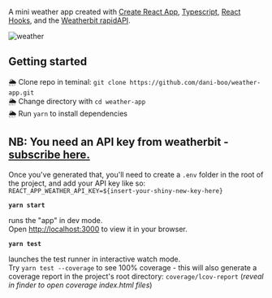 <!--- to preview in VSCode, use ⇧⌘V (shift + command + V) --->

A mini weather app created with [Create React App](https://github.com/facebook/create-react-app), [Typescript](https://www.typescriptlang.org/), [React Hooks](https://reactjs.org/docs/hooks-overview.html), and the [Weatherbit rapidAPI](https://rapidapi.com/weatherbit/api/weather/endpoints).

![weather](public/weather.jpg)

## Getting started

🌦️ Clone repo in teminal: `git clone https://github.com/dani-boo/weather-app.git`  
🌦️ Change directory with `cd weather-app`  
🌦️ Run `yarn` to install dependencies

## NB: You need an API key from weatherbit - [subscribe here.](https://rapidapi.com/weatherbit/api/weather/endpoints)

Once you've generated that, you'll need to create a `.env` folder in the root of the project, and add your API key like so:
`REACT_APP_WEATHER_API_KEY=${insert-your-shiny-new-key-here}`

**`yarn start`**

runs the "app" in dev mode.<br />
Open [http://localhost:3000](http://localhost:3000) to view it in your browser.

**`yarn test`**

launches the test runner in interactive watch mode.<br />
Try `yarn test --coverage` to see 100% coverage - this will also generate a coverage report in the project's root directory: `coverage/lcov-report`
(*reveal in finder to open coverage index.html files*)
